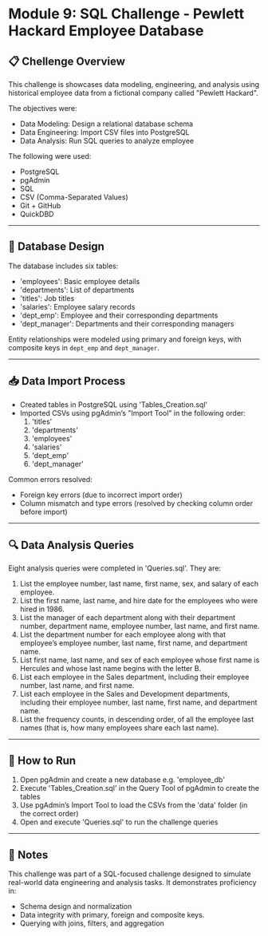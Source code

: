 # Module 9: SQL Challenge - Pewlett Hackard Employee Database 

## 📋 Chellenge Overview

This challenge is showcases data modeling, engineering, and analysis using historical employee data from a fictional company called "Pewlett Hackard".

The objectives were:
- Data Modeling: Design a relational database schema
- Data Engineering: Import CSV files into PostgreSQL
- Data Analysis: Run SQL queries to analyze employee


The following were used:
- PostgreSQL
- pgAdmin
- SQL
- CSV (Comma-Separated Values)
- Git + GitHub
- QuickDBD

---

## 🧱 Database Design

The database includes six tables:
- 'employees': Basic employee details
- 'departments': List of departments
- 'titles': Job titles
- 'salaries': Employee salary records
- 'dept_emp': Employee and their corresponding departments
- 'dept_manager': Departments and their corresponding managers

Entity relationships were modeled using primary and foreign keys, with composite keys in `dept_emp` and `dept_manager`.

---

## 📥 Data Import Process

- Created tables in PostgreSQL using 'Tables_Creation.sql'
- Imported CSVs using pgAdmin’s "Import Tool" in the following order:
  1. 'titles'
  2. 'departments'
  3. 'employees'
  4. 'salaries'
  5. 'dept_emp'
  6. 'dept_manager'

Common errors resolved:
- Foreign key errors (due to incorrect import order)
- Column mismatch and type errors (resolved by checking column order before import)


---

## 🔍 Data Analysis Queries

Eight analysis queries were completed in 'Queries.sql'. They are:
1. List the employee number, last name, first name, sex, and salary of each employee.
2. List the first name, last name, and hire date for the employees who were hired in 1986.
3. List the manager of each department along with their department number, department name, employee number, last name, and first name.
4. List the department number for each employee along with that employee’s employee number, last name, first name, and department name.
5. List first name, last name, and sex of each employee whose first name is Hercules and whose last name begins with the letter B.
6. List each employee in the Sales department, including their employee number, last name, and first name.
7. List each employee in the Sales and Development departments, including their employee number, last name, first name, and department name.
8. List the frequency counts, in descending order, of all the employee last names (that is, how many employees share each last name).

---

## 🚀 How to Run

1. Open pgAdmin and create a new database e.g. 'employee_db'
2. Execute 'Tables_Creation.sql' in the Query Tool of pgAdmin to create the tables
3. Use pgAdmin’s Import Tool to load the CSVs from the 'data' folder (in the correct order)
4. Open and execute 'Queries.sql' to run the challenge queries

---

## 📌 Notes

This challenge was part of a SQL-focused challenge designed to simulate real-world data engineering and analysis tasks. It demonstrates proficiency in:
- Schema design and normalization
- Data integrity with primary, foreign and composite keys.
- Querying with joins, filters, and aggregation